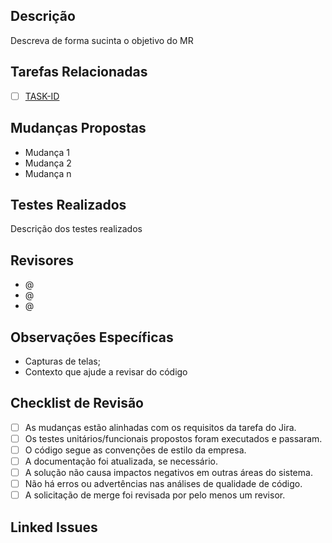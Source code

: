 ## Descrição

Descreva de forma sucinta o objetivo do MR

## Tarefas Relacionadas

- [ ] [TASK-ID](https://frota162.atlassian.net/browse/TASK-ID)

## Mudanças Propostas

- Mudança 1
- Mudança 2
- Mudança n

## Testes Realizados

Descrição dos testes realizados

## Revisores

- @
- @
- @

## Observações Específicas

- Capturas de telas;
- Contexto que ajude a revisar do código

## Checklist de Revisão

- [ ] As mudanças estão alinhadas com os requisitos da tarefa do Jira.
- [ ] Os testes unitários/funcionais propostos foram executados e passaram.
- [ ] O código segue as convenções de estilo da empresa.
- [ ] A documentação foi atualizada, se necessário.
- [ ] A solução não causa impactos negativos em outras áreas do sistema.
- [ ] Não há erros ou advertências nas análises de qualidade de código.
- [ ] A solicitação de merge foi revisada por pelo menos um revisor.

## Linked Issues
